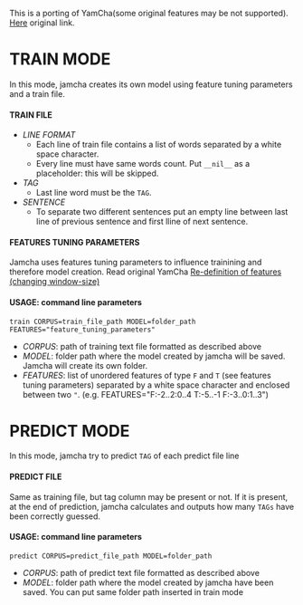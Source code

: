 This is a porting of YamCha(some original features may be not supported). [Here](http://chasen.org/~taku/software/yamcha/) original link.

# TRAIN MODE
In this mode, jamcha creates its own model using feature tuning parameters and a train file.
#### TRAIN FILE
- *LINE FORMAT*
  - Each line of train file contains a list of words separated by a white space character.
  - Every line must have same words count. Put `__nil__` as a placeholder: this will be skipped.  
- *TAG*
  - Last line word must be the `TAG`.
- *SENTENCE*
  - To separate two different sentences put an empty line between last line of previous sentence and first lline of next sentence.

#### FEATURES TUNING PARAMETERS
Jamcha uses features tuning parameters to influence trainining and therefore model creation.
Read original YamCha [Re-definition of features (changing window-size)](http://chasen.org/~taku/software/yamcha/#tuning)

#### USAGE: command line parameters
`train CORPUS=train_file_path MODEL=folder_path FEATURES="feature_tuning_parameters"`  
- *CORPUS*: path of training text file formatted as described above
- *MODEL*: folder path where the model created by jamcha will be saved. Jamcha will create its own folder.
- *FEATURES*: list of unordered features of type `F` and `T` (see features tuning parameters) separated by a white space character and enclosed between two `"`.  (e.g. FEATURES="F:-2..2:0..4 T:-5..-1 F:-3..0:1..3")

# PREDICT MODE
In this mode, jamcha try to predict `TAG` of each predict file line
#### PREDICT FILE
Same as training file, but tag column may be present or not. If it is present, at the end of prediction, jamcha calculates and outputs how many `TAGs` have been correctly guessed.
#### USAGE: command line parameters
`predict CORPUS=predict_file_path MODEL=folder_path` 
- *CORPUS*: path of predict text file formatted as described above
- *MODEL*: folder path where the model created by jamcha have been saved. You can put same folder path inserted in train mode
